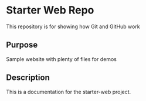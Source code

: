 # Starter Web Repo

This repository is for showing how Git and GitHub work

## Purpose

Sample website with plenty of files for demos

## Description

This is a documentation for the starter-web project.

